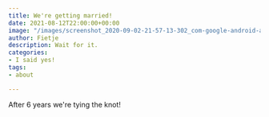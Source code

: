 ```yaml
---
title: We're getting married!
date: 2021-08-12T22:00:00+00:00
image: "/images/screenshot_2020-09-02-21-57-13-302_com-google-android-apps-photos.jpg"
author: Fietje
description: Wait for it.
categories:
- I said yes!
tags:
- about

---
```

After 6 years we're tying the knot!
